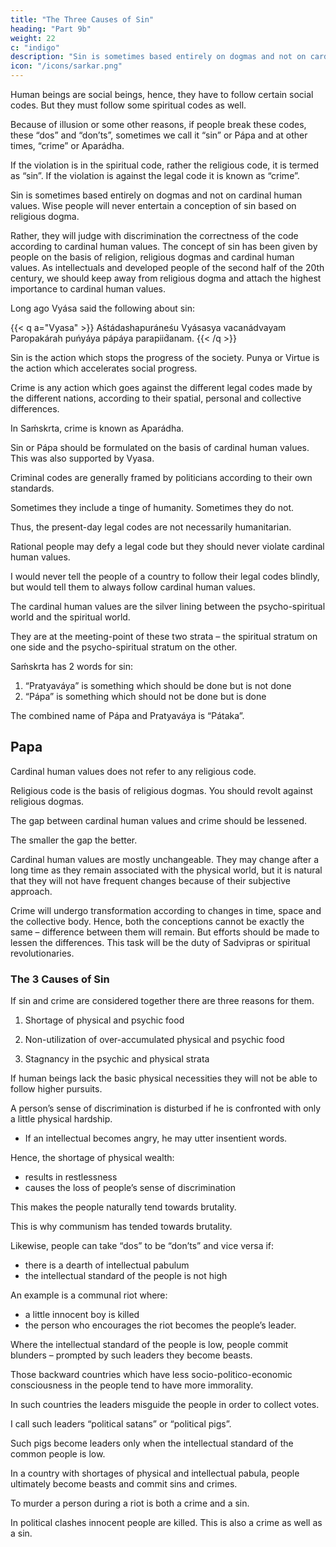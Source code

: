 ```yaml
---
title: "The Three Causes of Sin"
heading: "Part 9b"
weight: 22
c: "indigo"
description: "Sin is sometimes based entirely on dogmas and not on cardinal human values. Wise people will never entertain a conception of sin based on religious dogma"
icon: "/icons/sarkar.png"
---
```



Human beings are social beings, hence, they have to follow certain social codes. But they must follow some spiritual codes as well. 

Because of illusion or some other reasons, if people break these codes, these “dos” and “don’ts”, sometimes we call it “sin” or Pápa and at other times, “crime” or Aparádha. 

If the violation is in the spiritual code, rather the religious code, it is termed as “sin”. If the violation is against the legal code it is known as “crime”. 

Sin is sometimes based entirely on dogmas and not on cardinal human values. Wise people will never entertain a conception of sin based on religious dogma. 

Rather, they will judge with discrimination the correctness of the code according to cardinal human values. The concept of sin has been given by people on the basis of religion, religious dogmas and cardinal human values. As intellectuals and developed people of the second half of the 20th century, we should keep away from religious dogma and attach the highest importance to cardinal human values.

Long ago Vyása said the following about sin:

{{< q a="Vyasa" >}}
Aśtádashapuráneśu Vyásasya vacanádvayam
Paropakárah puńyáya pápáya parapiid́anam.
{{< /q >}}

Sin is the action which <!-- checks -->stops the progress of the society. Punya or Virtue is the action which accelerates social progress. 

Crime is any action which goes against the different legal codes made by the different nations, according to their spatial, personal and collective differences. 

In Saḿskrta, crime is known as Aparádha. 

Sin or Pápa should be formulated on the basis of cardinal human values. This was also supported by Vyasa.

Criminal codes are generally framed by politicians according to their own standards. 

Sometimes they include a tinge of humanity. Sometimes they do not. 

Thus, the present-day legal codes are not necessarily humanitarian. 

Rational people may defy a legal code but they should never violate cardinal human values. 

I would never tell the people of a country to follow their legal codes blindly, but would tell them to always follow cardinal human values. 

The cardinal human values are the silver lining between the psycho-spiritual world and the spiritual world. 

They are at the meeting-point of these two strata – the spiritual stratum on one side and the psycho-spiritual stratum on the other.

Saḿskrta has 2 words for sin:

1. “Pratyaváya” is something which should be done but is not done
2. “Pápa” is something which should not be done but is done

The combined name of Pápa and Pratyaváya is “Pátaka”. <!-- Here I will make use of the word Pápa because it is more popular. -->


## Papa

Cardinal human values does not refer to any religious code. 

Religious code is the basis of religious dogmas. You should revolt against religious dogmas.

<!-- , for that is based on . Again I repeat, why should the people of the second half of the 20th century follow religious dogmas? I advise you not to follow them but to . -->

The gap between cardinal human values and crime should be lessened. 

The smaller the gap the better. 

Cardinal human values are mostly unchangeable. They may change after a long time as they remain associated with the physical world, but it is natural that they will not have frequent changes because of their subjective approach. 

Crime will undergo transformation according to changes in time, space and the collective body. Hence, both the conceptions cannot be exactly the same – difference between them will remain. But efforts should be made to lessen the differences. This task will be the duty of Sadvipras or spiritual revolutionaries.

### The 3 Causes of Sin

If sin and crime are considered together there are three reasons for them. 

1. Shortage of physical and psychic food

2. Non-utilization of over-accumulated physical and psychic food

3. Stagnancy in the psychic and physical strata


<!-- Let us discuss the first cause. -->

If human beings lack the basic physical necessities they will not be able to follow higher pursuits.

A person’s sense of discrimination is disturbed if he is confronted with only a little physical hardship. 
- If an intellectual becomes angry, he may utter insentient words. 

Hence, the shortage of physical wealth:
- results in restlessness
- causes the loss of people’s sense of discrimination

This makes the people naturally tend towards brutality. 

This is why communism has tended towards brutality. 

<!-- This is the underlying psychic reason.  -->

Likewise, people can take “dos” to be “don’ts” and vice versa if:
- there is a dearth of intellectual pabulum
- the intellectual standard of the people is not high

An example is a communal riot where:
- a little innocent boy is killed
- the person who encourages the riot becomes the people’s leader. 

Where the intellectual standard of the people is low, people commit blunders – prompted by such leaders they become beasts. 

Those backward countries which have less socio-politico-economic consciousness in the people tend to have more immorality. 

In such countries the leaders misguide the people in order to collect votes. 

I call such leaders “political satans” or “political pigs”.

Such pigs become leaders only when the intellectual standard of the common people is low. 

In a country with shortages of physical and intellectual pabula, people ultimately become beasts and commit sins and crimes. 

To murder a person during a riot is both a crime and a sin. 

In political clashes innocent people are killed. This is also a crime as well as a sin. 

